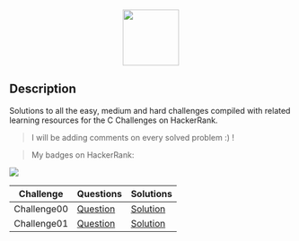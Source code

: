 <p align="center">  
	<br>
	<a href="https://www.hackerrank.com/Alaamimi">
        <img height=100 src="https://d3keuzeb2crhkn.cloudfront.net/hackerrank/assets/styleguide/logo_wordmark-f5c5eb61ab0a154c3ed9eda24d0b9e31.svg"> 
    	</a>
	<br>
</p>

## Description
Solutions to all the easy, medium and hard challenges compiled with related learning resources for the C Challenges on HackerRank.

> I will be adding comments on every solved problem :) ! 

> My badges on HackerRank:

<img src="https://github.com/Alaamimi/HackerRank_C/blob/master/Ressources/Capture.PNG">

|Challenge|Questions|Solutions|
|---|---|---|
|Challenge00|  [Question](https://www.hackerrank.com/challenges/hello-world-c/problem)|  [Solution](https://github.com/Alaamimi/HackerRank_C/blob/master/challenge00/Hello_World_in_C.c)|
|Challenge01|  [Question](https://www.hackerrank.com/challenges/playing-with-characters/problem?isFullScreen=true) | [Solution](https://github.com/Alaamimi/HackerRank_C/blob/master/challenge01/challenge01.c)|